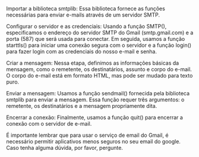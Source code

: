 

Importar a biblioteca smtplib: Essa biblioteca fornece as funções necessárias para enviar e-mails através de um servidor SMTP.

Configurar o servidor e as credenciais: Usando a função SMTP(), especificamos o endereço do servidor SMTP do Gmail (smtp.gmail.com) e a porta (587) que será usada para conectar. Em seguida, usamos a função starttls() para iniciar uma conexão segura com o servidor e a função login() para fazer login com as credenciais do nosso e-mail e senha.

Criar a mensagem: Nessa etapa, definimos as informações básicas da mensagem, como o remetente, os destinatários, assunto e corpo do e-mail. O corpo do e-mail está em formato HTML, mas pode ser mudado para texto puro.

Enviar a mensagem: Usamos a função sendmail() fornecida pela biblioteca smtplib para enviar a mensagem. Essa função requer três argumentos: o remetente, os destinatários e a mensagem propriamente dita.

Encerrar a conexão: Finalmente, usamos a função quit() para encerrar a conexão com o servidor de e-mail.

É importante lembrar que para usar o serviço de email do Gmail, é necessário permitir aplicativos menos seguros no seu email do google.
Caso tenha alguma dúvida, por favor, pergunte.
